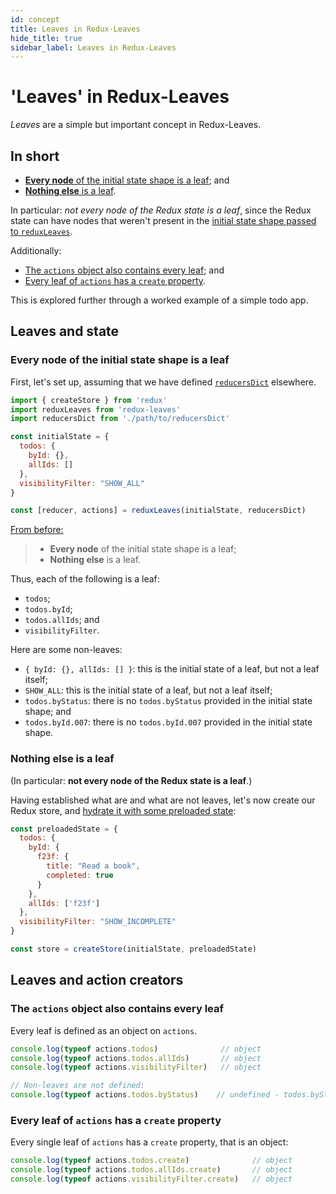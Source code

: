 ```yaml
---
id: concept
title: Leaves in Redux-Leaves
hide_title: true
sidebar_label: Leaves in Redux-Leaves
---
```


# 'Leaves' in Redux-Leaves

*Leaves* are a simple but important concept in Redux-Leaves.

## In short
- [**Every node** of the initial state shape is a leaf](#every-node-of-the-initial-state-shape-is-a-leaf); and
- [**Nothing else** is a leaf](#nothing-else-is-a-leaf).

In particular: *not every node of the Redux state is a leaf*, since the Redux state can have nodes that weren't present in the [initial state shape passed to `reduxLeaves`](../README.md#initialstate).

Additionally:
- [The `actions` object also contains every leaf](#the-actions-object-also-contains-every-leaf); and
- [Every leaf of `actions` has a `create` property](#every-leaf-of-actions-has-a-create-property).

This is explored further through a worked example of a simple todo app.

## Leaves and state

### Every node of the initial state shape is a leaf

First, let's set up, assuming that we have defined [`reducersDict`](../README.md#reducersdict) elsewhere.

```js
import { createStore } from 'redux'
import reduxLeaves from 'redux-leaves'
import reducersDict from './path/to/reducersDict'

const initialState = {
  todos: {
    byId: {},
    allIds: []
  },
  visibilityFilter: "SHOW_ALL"
}

const [reducer, actions] = reduxLeaves(initialState, reducersDict)
```
[From before:](#in-short)
> - **Every node** of the initial state shape is a leaf;
> - **Nothing else** is a leaf.

Thus, each of the following is a leaf:
- `todos`;
- `todos.byId`;
- `todos.allIds`; and
- `visibilityFilter`.

Here are some non-leaves:
- `{ byId: {}, allIds: [] }`: this is the initial state of a leaf, but not a leaf itself;
- `SHOW_ALL`: this is the initial state of a leaf, but not a leaf itself;
- `todos.byStatus`: there is no `todos.byStatus` provided in the initial state shape; and
- `todos.byId.007`: there is no `todos.byId.007` provided in the initial state shape.

### Nothing else is a leaf
(In particular: **not every node of the Redux state is a leaf**.)

Having established what are and what are not leaves, let's now create our Redux store, and [hydrate it with some preloaded state](https://redux.js.org/api/createstore#createstorereducer-preloadedstate-enhancer):

```js
const preloadedState = {
  todos: {
    byId: {
      f23f: {
        title: "Read a book",
        completed: true
      }
    },
    allIds: ['f23f']
  },
  visibilityFilter: "SHOW_INCOMPLETE"
}

const store = createStore(initialState, preloadedState)
```

## Leaves and action creators

### The `actions` object also contains every leaf

Every leaf is defined as an object on `actions`.
```js
console.log(typeof actions.todos)              // object
console.log(typeof actions.todos.allIds)       // object
console.log(typeof actions.visibilityFilter)   // object

// Non-leaves are not defined:
console.log(typeof actions.todos.byStatus)    // undefined - todos.byStatus is not a leaf
```

### Every leaf of `actions` has a `create` property

Every single leaf of `actions` has a `create` property, that is an object:

```js
console.log(typeof actions.todos.create)              // object
console.log(typeof actions.todos.allIds.create)       // object
console.log(typeof actions.visibilityFilter.create)   // object
```